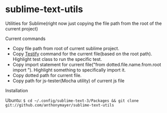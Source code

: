 sublime-text-utils
==================

Utilities for Sublime(right now just copying the file path from the root of the current project)

Current commands
  - Copy file path from root of current sublime project.
  - Copy [Testify](https://github.com/Yelp/Testify) command for the current file(based on the root path). Highlight test class to run the specific test.
  - Copy import statement for current file("from dotted.file.name.from.root import "). Highlight something to specifically import it.
  - Copy dotted path for current file.
  - Copy path for js-tester(Mocha utility) of current js file

Installation

Ubuntu:
 `$ cd ~/.config/sublime-text-3/Packages && git clone git://github.com/anthonymayer/sublime-text-utils`
